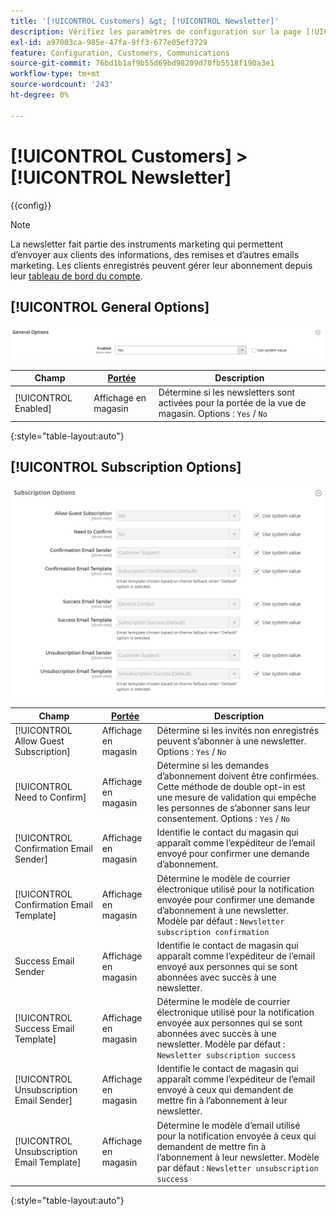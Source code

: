 ```yaml
---
title: '[!UICONTROL Customers] &gt; [!UICONTROL Newsletter]'
description: Vérifiez les paramètres de configuration sur la page [!UICONTROL Customers] &gt; [!UICONTROL Newsletter] de l’administrateur Commerce.
exl-id: a97003ca-985e-47fa-9ff3-677e05ef3729
feature: Configuration, Customers, Communications
source-git-commit: 76bd1b1af9b55d69bd98209d70fb5518f190a3e1
workflow-type: tm+mt
source-wordcount: '243'
ht-degree: 0%

---
```


# [!UICONTROL Customers] > [!UICONTROL Newsletter]

{{config}}

>[!NOTE]
>
>La newsletter fait partie des instruments marketing qui permettent d’envoyer aux clients des informations, des remises et d’autres emails marketing. Les clients enregistrés peuvent gérer leur abonnement depuis leur [tableau de bord du compte](../../customers/account-dashboard-my-account.md).

## [!UICONTROL General Options]

![Options générales](./assets/newsletter-general-options.png)<!-- zoom -->

| Champ | [Portée](../../getting-started/websites-stores-views.md#scope-settings) | Description |
|--- |--- |--- |
| [!UICONTROL Enabled] | Affichage en magasin | Détermine si les newsletters sont activées pour la portée de la vue de magasin. Options : `Yes` / `No` |

{:style=&quot;table-layout:auto&quot;}

## [!UICONTROL Subscription Options]

![Options d’abonnement](./assets/newsletter-subscription-options.png)<!-- zoom -->

<!-- [Subscription Options](https://docs.magento.com/user-guide/marketing/newsletter-configuration.html) -->

| Champ | [Portée](../../getting-started/websites-stores-views.md#scope-settings) | Description |
|--- |--- |--- |
| [!UICONTROL Allow Guest Subscription] | Affichage en magasin | Détermine si les invités non enregistrés peuvent s’abonner à une newsletter. Options : `Yes` / `No` |
| [!UICONTROL Need to Confirm] | Affichage en magasin | Détermine si les demandes d’abonnement doivent être confirmées. Cette méthode de double opt-in est une mesure de validation qui empêche les personnes de s’abonner sans leur consentement. Options : `Yes` / `No` |
| [!UICONTROL Confirmation Email Sender] | Affichage en magasin | Identifie le contact du magasin qui apparaît comme l’expéditeur de l’email envoyé pour confirmer une demande d’abonnement. |
| [!UICONTROL Confirmation Email Template] | Affichage en magasin | Détermine le modèle de courrier électronique utilisé pour la notification envoyée pour confirmer une demande d’abonnement à une newsletter. Modèle par défaut : `Newsletter subscription confirmation` |
| Success Email Sender | Affichage en magasin | Identifie le contact de magasin qui apparaît comme l’expéditeur de l’email envoyé aux personnes qui se sont abonnées avec succès à une newsletter. |
| [!UICONTROL Success Email Template] | Affichage en magasin | Détermine le modèle de courrier électronique utilisé pour la notification envoyée aux personnes qui se sont abonnées avec succès à une newsletter. Modèle par défaut : `Newsletter subscription success` |
| [!UICONTROL Unsubscription Email Sender] | Affichage en magasin | Identifie le contact de magasin qui apparaît comme l’expéditeur de l’email envoyé à ceux qui demandent de mettre fin à l’abonnement à leur newsletter. |
| [!UICONTROL Unsubscription Email Template] | Affichage en magasin | Détermine le modèle d’email utilisé pour la notification envoyée à ceux qui demandent de mettre fin à l’abonnement à leur newsletter. Modèle par défaut : `Newsletter unsubscription success` |

{:style=&quot;table-layout:auto&quot;}
